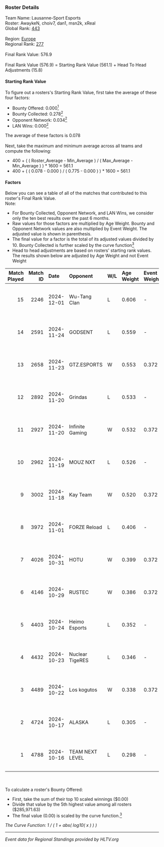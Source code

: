 ### Roster Details<br />
Team Name: Lausanne-Sport Esports<br />
Roster: AwaykeN, choiv7, dan1, msn2k, xReal<br />
Global Rank: [443](../../standings_global_2025_02_28.md)<br />
<br />
Region: [Europe]( ../../standings_europe_2025_02_28.md)<br />
Regional Rank: [277]( ../../standings_europe_2025_02_28.md)<br />
<br />
Final Rank Value:  576.9<br />
<br />
Final Rank Value (576.9) = Starting Rank Value (561.1) + Head To Head Adjustments (15.8)<br />

#### Starting Rank Value<br />
To figure out a rosters's Starting Rank Value, first take the average of these four factors:<br />
- Bounty Offered: 0.000[<sup>1</sup>](#table2)
- Bounty Collected: 0.278[<sup>2</sup>](#table1)
- Opponent Network: 0.034[<sup>2</sup>](#table1)
- LAN Wins: 0.000[<sup>2</sup>](#table1)

The average of these factors is 0.078<br />
<br />
Next, take the maximum and minimum average across all teams and compute the following:<br />
- 400 + ( ( Roster_Average - Min_Average ) / ( Max_Average - Min_Average ) ) * 1600 = 561.1
- 400 + ( ( 0.078 - 0.000 ) / ( 0.775 - 0.000 ) ) * 1600 = 561.1


#### Factors<br />
Below you can see a table of all of the matches that contributed to this roster's Final Rank Value.<br />
Note:<br />

- For Bounty Collected, Opponent Network, and LAN Wins, we consider only the ten best results over the past 6 months.
- Raw values for those factors are multiplied by Age Weight. Bounty and Opponent Network values are also multiplied by Event Weight. The adjusted value is shown in parenthesis.
- The final value for a factor is the total of its adjusted values divided by 10. Bounty Collected is further scaled by the curve function[<sup>3</sup>](#curveFunction)
- Head to head adjustments are based on rosters' starting rank values. The results shown below are adjusted by Age Weight and not Event Weight
<span id="table1"></span><br />


| Match Played | Match ID | Date       | Opponent        | W/L | Age Weight | Event Weight | Bounty Collected | Opponent Network | LAN Wins  | H2H Adj. | Roster                              |
| -: | -: | :- | :- | :- | :- | :- | :- | :- | :- | -: | :- |
|           15 |     2246 | 2024-12-01 | Wu-Tang Clan    | L   | 0.606      | -            | -                | -                | -         |    -7.45 | AwaykeN, choiv7, dan1, msn2k, xReal |
|           14 |     2591 | 2024-11-24 | GODSENT         | L   | 0.559      | -            | -                | -                | -         |    -6.08 | AwaykeN, choiv7, dan1, msn2k, xReal |
|           13 |     2658 | 2024-11-23 | GTZ.ESPORTS     | W   | 0.553      | 0.372        | 0.095 (0.020)    | 0.655 (0.135)    | 0 (0.000) |    16.91 | AwaykeN, choiv7, dan1, msn2k, xReal |
|           12 |     2892 | 2024-11-20 | Grindas         | L   | 0.533      | -            | -                | -                | -         |    -8.72 | AwaykeN, choiv7, dan1, msn2k, xReal |
|           11 |     2927 | 2024-11-20 | Infinite Gaming | W   | 0.532      | 0.372        | 0.000 (0.000)    | 0.064 (0.013)    | 0 (0.000) |     6.93 | AwaykeN, choiv7, dan1, msn2k, xReal |
|           10 |     2962 | 2024-11-19 | MOUZ NXT        | L   | 0.526      | -            | -                | -                | -         |    -7.70 | AwaykeN, choiv7, dan1, msn2k, xReal |
|            9 |     3002 | 2024-11-18 | Kay Team        | W   | 0.520      | 0.372        | 0.000 (0.000)    | 0.054 (0.011)    | 0 (0.000) |     6.45 | AwaykeN, choiv7, dan1, msn2k, xReal |
|            8 |     3972 | 2024-11-01 | FORZE Reload    | L   | 0.406      | -            | -                | -                | -         |    -1.99 | AwaykeN, choiv7, dan1, msn2k, xReal |
|            7 |     4026 | 2024-10-31 | HOTU            | W   | 0.399      | 0.372        | 0.004 (0.001)    | 0.637 (0.095)    | 0 (0.000) |     8.92 | AwaykeN, choiv7, dan1, msn2k, xReal |
|            6 |     4146 | 2024-10-29 | RUSTEC          | W   | 0.386      | 0.372        | 0.000 (0.000)    | 0.134 (0.019)    | 0 (0.000) |     6.24 | AwaykeN, choiv7, dan1, msn2k, xReal |
|            5 |     4403 | 2024-10-24 | Heimo Esports   | L   | 0.352      | -            | -                | -                | -         |    -2.56 | AwaykeN, choiv7, dan1, msn2k, xReal |
|            4 |     4432 | 2024-10-23 | Nuclear TigeRES | L   | 0.346      | -            | -                | -                | -         |    -1.71 | AwaykeN, choiv7, dan1, msn2k, xReal |
|            3 |     4489 | 2024-10-22 | Los kogutos     | W   | 0.338      | 0.372        | 0.038 (0.005)    | 0.572 (0.072)    | 0 (0.000) |     9.89 | AwaykeN, choiv7, dan1, msn2k, xReal |
|            2 |     4724 | 2024-10-17 | ALASKA          | L   | 0.305      | -            | -                | -                | -         |    -0.36 | AwaykeN, choiv7, dan1, msn2k, xReal |
|            1 |     4788 | 2024-10-16 | TEAM NEXT LEVEL | L   | 0.298      | -            | -                | -                | -         |    -2.97 | AwaykeN, choiv7, dan1, msn2k, xReal |

<br />
<span id="table2"></span><br />
To calculate a roster's Bounty Offered:<br />

- First, take the sum of their top 10 scaled winnings ($0.00)
- Divide that value by the 5th highest value among all rosters ($285,971.63)
- The final value (0.00) is scaled by the curve function.[<sup>3</sup>](#curveFunction)

<span id="curveFunction"></span>_The Curve Function: 1 / ( 1 + abs( log10( x ) ) )_<br />

---
_Event data for Regional Standings provided by HLTV.org_<br />
